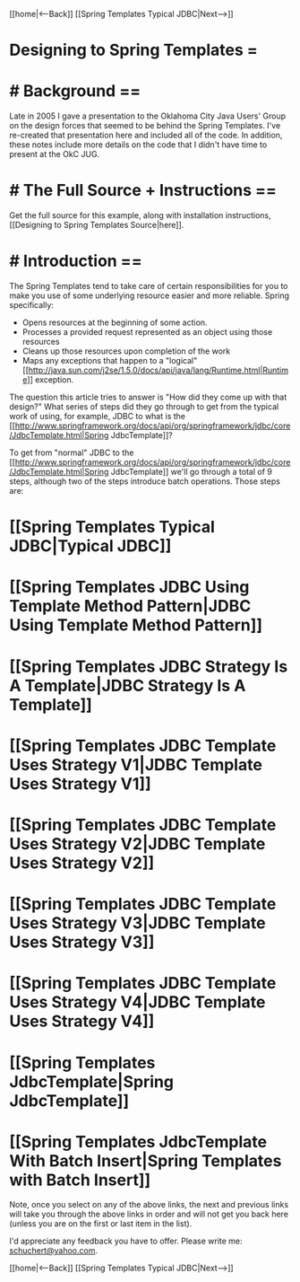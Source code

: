 [[home|<--Back]] [[Spring Templates Typical JDBC|Next-->]]

# Designing to Spring Templates =

# # Background ==
Late in 2005 I gave a presentation to the Oklahoma City Java Users' Group on the design forces that seemed to be behind the Spring Templates. I've re-created that presentation here and included all of the code. In addition, these notes include more details on the code that I didn't have time to present at the OkC JUG.

# # The Full Source + Instructions ==
Get the full source for this example, along with installation instructions, [[Designing to Spring Templates Source|here]].

# # Introduction ==
The Spring Templates tend to take care of certain responsibilities for you to make you use of some underlying resource easier and more reliable. Spring specifically:
* Opens resources at the beginning of some action.
* Processes a provided request represented as an object using those resources
* Cleans up those resources upon completion of the work
* Maps any exceptions that happen to a "logical" [[http://java.sun.com/j2se/1.5.0/docs/api/java/lang/Runtime.html|Runtime]] exception.

The question this article tries to answer is "How did they come up with that design?" What series of steps did they go through to get from the typical work of using, for example, JDBC to what is the [[http://www.springframework.org/docs/api/org/springframework/jdbc/core/JdbcTemplate.html|Spring JdbcTemplate]]?

To get from "normal" JDBC to the [[http://www.springframework.org/docs/api/org/springframework/jdbc/core/JdbcTemplate.html|Spring JdbcTemplate]] we'll go through a total of 9 steps, although two of the steps introduce batch operations. Those steps are:

# [[Spring Templates Typical JDBC|Typical JDBC]]
# [[Spring Templates JDBC Using Template Method Pattern|JDBC Using Template Method Pattern]]
# [[Spring Templates JDBC Strategy Is A Template|JDBC Strategy Is A Template]]
# [[Spring Templates JDBC Template Uses Strategy V1|JDBC Template Uses Strategy V1]]
# [[Spring Templates JDBC Template Uses Strategy V2|JDBC Template Uses Strategy V2]]
# [[Spring Templates JDBC Template Uses Strategy V3|JDBC Template Uses Strategy V3]]
# [[Spring Templates JDBC Template Uses Strategy V4|JDBC Template Uses Strategy V4]]
# [[Spring Templates JdbcTemplate|Spring JdbcTemplate]]
# [[Spring Templates JdbcTemplate With Batch Insert|Spring Templates with Batch Insert]]

Note, once you select on any of the above links, the next and previous links will take you through the above links in order and will not get you back here (unless you are on the first or last item in the list).

I'd appreciate any feedback you have to offer. Please write me: schuchert@yahoo.com.

[[home|<--Back]] [[Spring Templates Typical JDBC|Next-->]]
